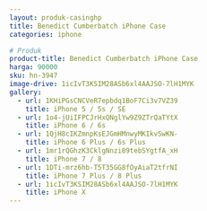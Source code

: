 ```yaml
---
layout: produk-casinghp
title: Benedict Cumberbatch iPhone Case
categories: iphone

# Produk
product-title: Benedict Cumberbatch iPhone Case
harga: 90000
sku: hn-3947
image-drive: 1icIvT3KSIM28ASb6xl4AAJSO-7lH1MYK
gallery:
  - url: 1KHiPGsCNCVeR7epbdq1BoF7Ci3v7VZ39
    title: iPhone 5 / 5s / SE
  - url: 1o4-jUiIFPCJrHxQNglYw9Z9ZTrQaTYtX
    title: iPhone 6 / 6s
  - url: 1QjH8cIKZmnpKsEJGmHMnwyMKIkvSwKN-
    title: iPhone 6 Plus / 6s Plus
  - url: 1mr1rQGhzK3CklgNnzi89tebSYgtfA_xH
    title: iPhone 7 / 8
  - url: 1DTi-mrz6hb-T5T35GG8fOyAiaT2tfrNI
    title: iPhone 7 Plus / 8 Plus
  - url: 1icIvT3KSIM28ASb6xl4AAJSO-7lH1MYK
    title: iPhone X
---
```

